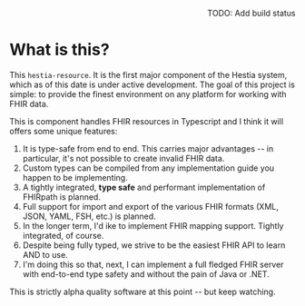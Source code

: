 <div align="right">

TODO: Add build status

</div>

# What is this?

This `hestia-resource`. It is the first major component of the Hestia system, which as of this date is under active development. The goal of this project is simple: to provide the finest environment on any platform for working with FHIR data.

This is component handles FHIR resources in Typescript and I think it will offers some unique features:

1. It is type-safe from end to end. This carries major advantages -- in particular, it's not possible to create invalid FHIR data.
2. Custom types can be compiled from any implementation guide you happen to be implementing.
3. A tightly integrated, **type safe** and performant implementation of FHIRpath is planned.
4. Full support for import and export of the various FHIR formats (XML, JSON, YAML, FSH, etc.) is planned.
5. In the longer term, I'd ike to implement FHIR mapping support. Tightly integrated, of course.
6. Despite being fully typed, we strive to be the easiest FHIR API to learn AND to use.
7. I'm doing this so that, next, I can implement a full fledged FHIR server with end-to-end type safety and without the pain of Java or .NET.

This is strictly alpha quality software at this point -- but keep watching.
